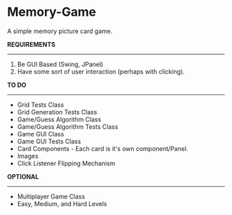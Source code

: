 # Memory-Game
A simple memory picture card game.

**REQUIREMENTS**
***
1. Be GUI Based (Swing, JPanel) 
2. Have some sort of user interaction (perhaps with clicking).


**TO DO**
***
* Grid Tests Class
* Grid Generation Tests Class
* Game/Guess Algorithm Class
* Game/Guess Algorithm Tests Class
* Game GUI Class
* Game GUI Tests Class
* Card Components - Each card is it's own component/Panel.
* Images
* Click Listener Flipping Mechanism

**OPTIONAL**
***
* Multiplayer Game Class 
* Easy, Medium, and Hard Levels 
